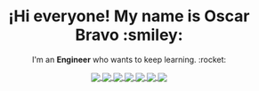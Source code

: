 <!-- Title --->
<h1 align="center">
    ¡Hi everyone! My name is Oscar Bravo :smiley:
</h1>


<!-- About Me --->
<p align="center">
    I'm an <strong>Engineer</strong> who wants to keep learning. :rocket:
</p>


<!-- Logo Skill --->
<p align="center">
    <a href="https://github.com/Oscar-brv#----hi-everyone-my-name-is-oscar-bravo-smiley">
    <!-- Logo Git --->
    <img align="center" src="https://img.shields.io/badge/Git-orange?style=flat-square&logo=git&logoColor=white"/>
    </a>
    <a href="https://github.com/Oscar-brv#----hi-everyone-my-name-is-oscar-bravo-smiley">
    <!-- Logo GitHub --->
    <img align="center" src="https://img.shields.io/badge/Github-gray?style=flat-square&logo=github&logoColor=white"/>
    </a>
    <a href="https://github.com/Oscar-brv#----hi-everyone-my-name-is-oscar-bravo-smiley">
    <!-- Logo Python --->
    <img align="center" src="https://img.shields.io/badge/Python-blue?style=flat-square&logo=Python&logoColor=white"/>
    </a>
    <a href="https://github.com/Oscar-brv#----hi-everyone-my-name-is-oscar-bravo-smiley">
    <!-- Logo MicroPython --->
    <img align="center" src="https://img.shields.io/badge/MicroPython-green?style=flat-square&logo=microPython&logoColor=white"/>
    </a>
    <a href="https://github.com/Oscar-brv#----hi-everyone-my-name-is-oscar-bravo-smiley">
    <!-- Logo Bash --->
    <img align="center" src="https://img.shields.io/badge/Bash-purple?style=flat-square&logo=GNUBash&logoColor=white"/>
    </a>
    <a href="https://github.com/Oscar-brv#----hi-everyone-my-name-is-oscar-bravo-smiley">
    </a>
    <a href="https://github.com/Oscar-brv#----hi-everyone-my-name-is-oscar-bravo-smiley">    
    <!-- Logo Flutter --->
    <img align="center" src="https://img.shields.io/badge/Flutter-blue?style=flat-square&logo=Flutter&logoColor=white"/>
    </a>
    <a href="https://github.com/Oscar-brv#----hi-everyone-my-name-is-oscar-bravo-smiley">
    <!-- Logo Dart --->
    <img align="center" src="https://img.shields.io/badge/Dart-blue?style=flat-square&logo=Dart&logoColor=white"/>
    </a>
</p>
